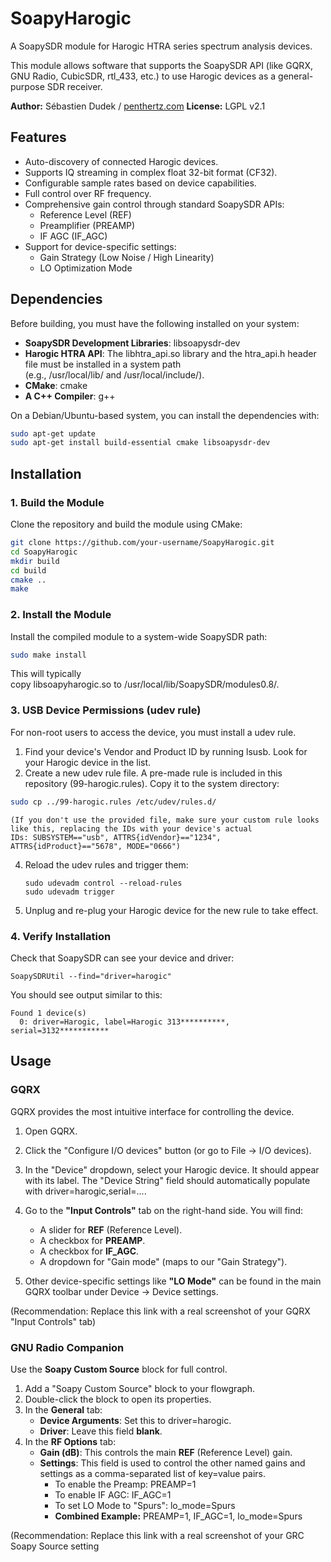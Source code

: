 # SoapyHarogic

A SoapySDR module for Harogic HTRA series spectrum analysis devices.

This module allows software that supports the SoapySDR API (like GQRX, GNU Radio, CubicSDR, rtl_433, etc.) to use Harogic devices as a general-purpose SDR receiver.

**Author:** Sébastien Dudek / [penthertz.com](https://penthertz.com)
**License:** LGPL v2.1

## Features

- Auto-discovery of connected Harogic devices.
- Supports IQ streaming in complex float 32-bit format (CF32).
- Configurable sample rates based on device capabilities.
- Full control over RF frequency.
- Comprehensive gain control through standard SoapySDR APIs:
    - Reference Level (REF)
    - Preamplifier (PREAMP)
    - IF AGC (IF_AGC)
- Support for device-specific settings:
    - Gain Strategy (Low Noise / High Linearity)
    - LO Optimization Mode

## Dependencies

Before building, you must have the following installed on your system:

- **SoapySDR Development Libraries**: libsoapysdr-dev
- **Harogic HTRA API**: The libhtra_api.so library and the htra_api.h header file must be installed in a system path (e.g., /usr/local/lib/ and /usr/local/include/).
- **CMake**: cmake
- **A C++ Compiler**: g++

On a Debian/Ubuntu-based system, you can install the dependencies with:

```bash
sudo apt-get update
sudo apt-get install build-essential cmake libsoapysdr-dev
```


## Installation

### 1. Build the Module

Clone the repository and build the module using CMake:

```bash
git clone https://github.com/your-username/SoapyHarogic.git
cd SoapyHarogic
mkdir build
cd build
cmake ..
make
```

### 2. Install the Module

Install the compiled module to a system-wide SoapySDR path:

```bash
sudo make install
```

This will typically copy libsoapyharogic.so to /usr/local/lib/SoapySDR/modules0.8/.

### 3. USB Device Permissions (udev rule)

For non-root users to access the device, you must install a udev rule.

1. Find your device's Vendor and Product ID by running lsusb. Look for your Harogic device in the list.
2. Create a new udev rule file. A pre-made rule is included in this repository (99-harogic.rules). Copy it to the system directory:
  
  ```bash
  sudo cp ../99-harogic.rules /etc/udev/rules.d/
  ```
    
    (If you don't use the provided file, make sure your custom rule looks like this, replacing the IDs with your device's actual IDs: SUBSYSTEM=="usb", ATTRS{idVendor}=="1234", ATTRS{idProduct}=="5678", MODE="0666")
    
4. Reload the udev rules and trigger them:
    ```
    sudo udevadm control --reload-rules
    sudo udevadm trigger
    ```
    
5. Unplug and re-plug your Harogic device for the new rule to take effect.
    

### 4. Verify Installation

Check that SoapySDR can see your device and driver:
```
SoapySDRUtil --find="driver=harogic"
```

You should see output similar to this:

```
Found 1 device(s)
  0: driver=Harogic, label=Harogic 313**********, serial=3132***********
```

## Usage

### GQRX

GQRX provides the most intuitive interface for controlling the device.

1. Open GQRX.
2. Click the "Configure I/O devices" button (or go to File -> I/O devices).
3. In the "Device" dropdown, select your Harogic device. It should appear with its label. The "Device String" field should automatically populate with driver=harogic,serial=....
4. Go to the **"Input Controls"** tab on the right-hand side. You will find:
    - A slider for **REF** (Reference Level).
    - A checkbox for **PREAMP**.
    - A checkbox for **IF_AGC**.
    - A dropdown for "Gain mode" (maps to our "Gain Strategy").
        
5. Other device-specific settings like **"LO Mode"** can be found in the main GQRX toolbar under Device -> Device settings.
    
(Recommendation: Replace this link with a real screenshot of your GQRX "Input Controls" tab)

### GNU Radio Companion

Use the **Soapy Custom Source** block for full control.
1. Add a "Soapy Custom Source" block to your flowgraph.
2. Double-click the block to open its properties.
3. In the **General** tab:
    - **Device Arguments**: Set this to driver=harogic.
    - **Driver**: Leave this field **blank**.
4. In the **RF Options** tab:
    - **Gain (dB)**: This controls the main **REF** (Reference Level) gain.
    - **Settings**: This field is used to control the other named gains and settings as a comma-separated list of key=value pairs.
        - To enable the Preamp: PREAMP=1
        - To enable IF AGC: IF_AGC=1
        - To set LO Mode to "Spurs": lo_mode=Spurs
        - **Combined Example:** PREAMP=1, IF_AGC=1, lo_mode=Spurs  

(Recommendation: Replace this link with a real screenshot of your GRC Soapy Source setting
